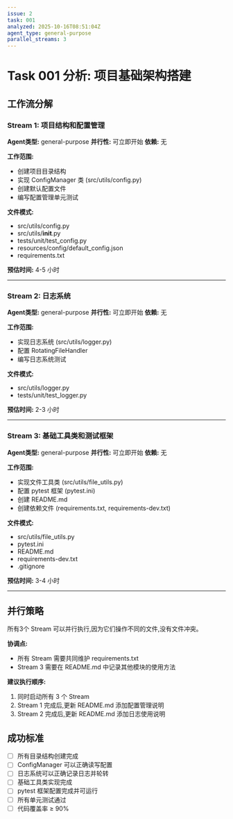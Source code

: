 ```yaml
---
issue: 2
task: 001
analyzed: 2025-10-16T08:51:04Z
agent_type: general-purpose
parallel_streams: 3
---
```


# Task 001 分析: 项目基础架构搭建

## 工作流分解

### Stream 1: 项目结构和配置管理
**Agent类型:** general-purpose
**并行性:** 可立即开始
**依赖:** 无

**工作范围:**
- 创建项目目录结构
- 实现 ConfigManager 类 (src/utils/config.py)
- 创建默认配置文件
- 编写配置管理单元测试

**文件模式:**
- src/utils/config.py
- src/utils/__init__.py
- tests/unit/test_config.py
- resources/config/default_config.json
- requirements.txt

**预估时间:** 4-5 小时

---

### Stream 2: 日志系统
**Agent类型:** general-purpose
**并行性:** 可立即开始
**依赖:** 无

**工作范围:**
- 实现日志系统 (src/utils/logger.py)
- 配置 RotatingFileHandler
- 编写日志系统测试

**文件模式:**
- src/utils/logger.py
- tests/unit/test_logger.py

**预估时间:** 2-3 小时

---

### Stream 3: 基础工具类和测试框架
**Agent类型:** general-purpose
**并行性:** 可立即开始
**依赖:** 无

**工作范围:**
- 实现文件工具类 (src/utils/file_utils.py)
- 配置 pytest 框架 (pytest.ini)
- 创建 README.md
- 创建依赖文件 (requirements.txt, requirements-dev.txt)

**文件模式:**
- src/utils/file_utils.py
- pytest.ini
- README.md
- requirements-dev.txt
- .gitignore

**预估时间:** 3-4 小时

---

## 并行策略

所有3个 Stream 可以并行执行,因为它们操作不同的文件,没有文件冲突。

**协调点:**
- 所有 Stream 需要共同维护 requirements.txt
- Stream 3 需要在 README.md 中记录其他模块的使用方法

**建议执行顺序:**
1. 同时启动所有 3 个 Stream
2. Stream 1 完成后,更新 README.md 添加配置管理说明
3. Stream 2 完成后,更新 README.md 添加日志使用说明

## 成功标准

- [ ] 所有目录结构创建完成
- [ ] ConfigManager 可以正确读写配置
- [ ] 日志系统可以正确记录日志并轮转
- [ ] 基础工具类实现完成
- [ ] pytest 框架配置完成并可运行
- [ ] 所有单元测试通过
- [ ] 代码覆盖率 ≥ 90%
